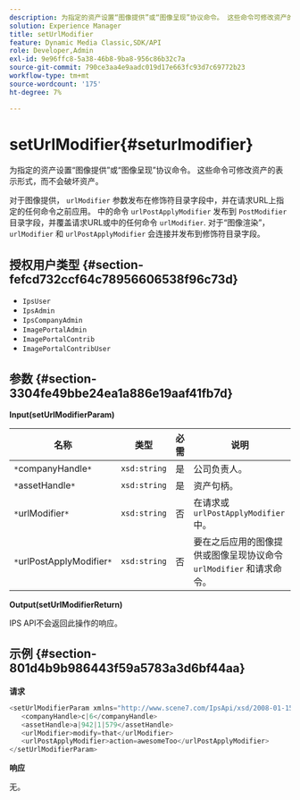```yaml
---
description: 为指定的资产设置“图像提供”或“图像呈现”协议命令。 这些命令可修改资产的表示形式，而不会破坏资产。
solution: Experience Manager
title: setUrlModifier
feature: Dynamic Media Classic,SDK/API
role: Developer,Admin
exl-id: 9e96ffc8-5a38-46b8-9ba8-956c86b32c7a
source-git-commit: 790ce3aa4e9aadc019d17e663fc93d7c69772b23
workflow-type: tm+mt
source-wordcount: '175'
ht-degree: 7%

---
```


# setUrlModifier{#seturlmodifier}

为指定的资产设置“图像提供”或“图像呈现”协议命令。 这些命令可修改资产的表示形式，而不会破坏资产。

对于图像提供， `urlModifier` 参数发布在修饰符目录字段中，并在请求URL上指定的任何命令之前应用。 中的命令 `urlPostApplyModifier` 发布到 `PostModifier` 目录字段，并覆盖请求URL或中的任何命令 `urlModifier`. 对于“图像渲染”， `urlModifier` 和 `urlPostApplyModifier` 会连接并发布到修饰符目录字段。

## 授权用户类型 {#section-fefcd732ccf64c78956606538f96c73d}

* `IpsUser`
* `IpsAdmin`
* `IpsCompanyAdmin`
* `ImagePortalAdmin`
* `ImagePortalContrib`
* `ImagePortalContribUser`

## 参数 {#section-3304fe49bbe24ea1a886e19aaf41fb7d}

**Input(setUrlModifierParam)**

| 名称 | 类型 | 必需 | 说明 |
|---|---|---|---|
| `*`companyHandle`*` | `xsd:string` | 是 | 公司负责人。 |
| `*`assetHandle`*` | `xsd:string` | 是 | 资产句柄。 |
| `*`urlModifier`*` | `xsd:string` | 否 | 在请求或 `urlPostApplyModifier` 中。 |
| `*`urlPostApplyModifier`*` | `xsd:string` | 否 | 要在之后应用的图像提供或图像呈现协议命令 `urlModifier` 和请求命令。 |

**Output(setUrlModifierReturn)**

IPS API不会返回此操作的响应。

## 示例 {#section-801d4b9b986443f59a5783a3d6bf44aa}

**请求**

```java
<setUrlModifierParam xmlns="http://www.scene7.com/IpsApi/xsd/2008-01-15">
   <companyHandle>c|6</companyHandle>
   <assetHandle>a|942|1|579</assetHandle>
   <urlModifier>modify=that</urlModifier>
   <urlPostApplyModifier>action=awesomeToo</urlPostApplyModifier>
</setUrlModifierParam>
```

**响应**

无。
